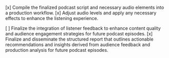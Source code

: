 [x] Compile the finalized podcast script and necessary audio elements into a production workflow.
[x] Adjust audio levels and apply any necessary effects to enhance the listening experience.


[ ] Finalize the integration of listener feedback to enhance content quality and audience engagement strategies for future podcast episodes.
[x] Finalize and disseminate the structured report that outlines actionable recommendations and insights derived from audience feedback and production analysis for future podcast episodes.
